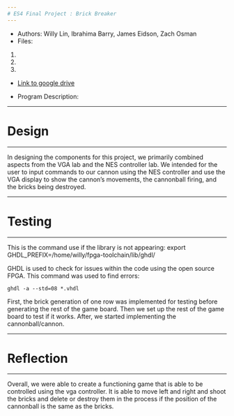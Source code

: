 ```yaml
---
# ES4 Final Project : Brick Breaker
---
```

* Authors: Willy Lin, Ibrahima Barry, James Eidson, Zach Osman
* Files: 
 1. 
 2.
 3.

* [Link to google drive](https://drive.google.com/drive/folders/1haWPJueKWg5tmvnxV2E9WMC4ghSwM9Vv?usp=sharing)

* Program Description: 

---
# Design
---
In designing the components for this project, we primarily combined aspects from
the VGA lab and the NES controller lab. We intended for the user to input
commands to our cannon using the NES controller and use the VGA display to show
the cannon’s movements, the cannonball firing, and the bricks being destroyed. 

---
# Testing
---
This is the command use if the library is not appearing:
    export GHDL_PREFIX=/home/willy/fpga-toolchain/lib/ghdl/

GHDL is used to check for issues within the code using the open source FPGA.
This command was used to find errors:

    ghdl -a --std=08 *.vhdl 

First, the brick generation of one row was implemented for testing before generating the rest of the game board. Then we set up the rest of the game board to test if it works. After, we started implementing the cannonball/cannon. 

---
# Reflection
---
Overall, we were able to create a functioning game that is able to be controlled
using the vga controller. It is able to move left and right and shoot the bricks
and delete or destroy them in the process if the position of the cannonball is the same as the bricks. 
